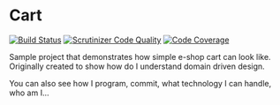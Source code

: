 # Cart

[![Build Status](https://scrutinizer-ci.com/g/simara-svatopluk/cart/badges/build.png?b=master)](https://scrutinizer-ci.com/g/simara-svatopluk/cart/build-status/master)
[![Scrutinizer Code Quality](https://scrutinizer-ci.com/g/simara-svatopluk/cart/badges/quality-score.png?b=master)](https://scrutinizer-ci.com/g/simara-svatopluk/cart/?branch=master)
[![Code Coverage](https://scrutinizer-ci.com/g/simara-svatopluk/cart/badges/coverage.png?b=master)](https://scrutinizer-ci.com/g/simara-svatopluk/cart/?branch=master)

Sample project that demonstrates how simple e-shop cart can look like.
Originally created to show how do I understand domain driven design. 

You can also see how I program, commit, what technology I can handle, who am I...
